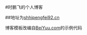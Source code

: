 #时鹏飞的个人博客

##地址为[shhipengfei92.cn](http://shipengfei92.cn)

博客模板改编自[BeiYuu.com](http://beiyuu.com)的示例代码

